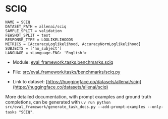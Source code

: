 # SCIQ

````
NAME = SCIQ
DATASET_PATH = allenai/sciq
SAMPLE_SPLIT = validation
FEWSHOT_SPLIT = test
RESPONSE_TYPE = LOGLIKELIHOODS
METRICS = [AccuracyLoglikelihood, AccuracyNormLoglikelihood]
SUBJECTS = ['no_subject']
LANGUAGE = <Language.ENG: 'English'>
````

- Module: [eval_framework.tasks.benchmarks.sciq](eval_framework.tasks.benchmarks.sciq)

- File: [src/eval_framework/tasks/benchmarks/sciq.py](../../src/eval_framework/tasks/benchmarks/sciq.py)

- Link to dataset: [https://huggingface.co/datasets/allenai/sciq](https://huggingface.co/datasets/allenai/sciq)

More detailed documentation, with prompt examples and ground truth completions, can be generated with `uv run python src/eval_framework/generate_task_docs.py --add-prompt-examples --only-tasks "SCIQ"`.
